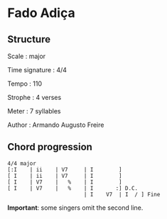 # Fado Adiça

## Structure

Scale
:   major

Time signature
:   4/4

Tempo
:   110

Strophe
:   4 verses

Meter
:   7 syllables

Author
:   Armando Augusto Freire

## Chord progression

```
4/4 major
[:I    | ii    | V7     | I        ]
[ I    | ii    | V7     | I        ]
[ I    | V7    |   %    | I        ]
[ I    | V7    |   %    | I       :] D.C.
                        | I    V7  | I  / ] Fine
```

**Important**: some singers omit the second line.

<!--
vim:syntax=markdown:sw=4:ts=4:et
-->
